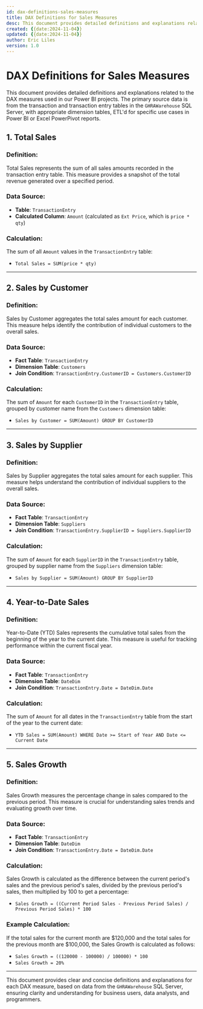 ```yaml
---
id: dax-definitions-sales-measures
title: DAX Definitions for Sales Measures
desc: This document provides detailed definitions and explanations related to the DAX measures used in our Power BI projects, focusing on sales metrics derived from the GHRAWarehouse SQL Server.
created: {{date:2024-11-04}}
updated: {{date:2024-11-04}}
author: Eric Liles
version: 1.0
---
```


# DAX Definitions for Sales Measures

This document provides detailed definitions and explanations related to the DAX measures used in our Power BI projects. The primary source data is from the transaction and transaction entry tables in the `GHRAWarehouse` SQL Server, with appropriate dimension tables, ETL'd for specific use cases in Power BI or Excel PowerPivot reports.

## 1. Total Sales

### Definition:
Total Sales represents the sum of all sales amounts recorded in the transaction entry table. This measure provides a snapshot of the total revenue generated over a specified period.

### Data Source:
- **Table**: `TransactionEntry`
- **Calculated Column**: `Amount` (calculated as `Ext Price`, which is `price * qty`)

### Calculation:
The sum of all `Amount` values in the `TransactionEntry` table:
- `Total Sales = SUM(price * qty)`

---

## 2. Sales by Customer

### Definition:
Sales by Customer aggregates the total sales amount for each customer. This measure helps identify the contribution of individual customers to the overall sales.

### Data Source:
- **Fact Table**: `TransactionEntry`
- **Dimension Table**: `Customers`
- **Join Condition**: `TransactionEntry.CustomerID = Customers.CustomerID`

### Calculation:
The sum of `Amount` for each `CustomerID` in the `TransactionEntry` table, grouped by customer name from the `Customers` dimension table:
- `Sales by Customer = SUM(Amount) GROUP BY CustomerID`

---

## 3. Sales by Supplier

### Definition:
Sales by Supplier aggregates the total sales amount for each supplier. This measure helps understand the contribution of individual suppliers to the overall sales.

### Data Source:
- **Fact Table**: `TransactionEntry`
- **Dimension Table**: `Suppliers`
- **Join Condition**: `TransactionEntry.SupplierID = Suppliers.SupplierID`

### Calculation:
The sum of `Amount` for each `SupplierID` in the `TransactionEntry` table, grouped by supplier name from the `Suppliers` dimension table:
- `Sales by Supplier = SUM(Amount) GROUP BY SupplierID`

---

## 4. Year-to-Date Sales

### Definition:
Year-to-Date (YTD) Sales represents the cumulative total sales from the beginning of the year to the current date. This measure is useful for tracking performance within the current fiscal year.

### Data Source:
- **Fact Table**: `TransactionEntry`
- **Dimension Table**: `DateDim`
- **Join Condition**: `TransactionEntry.Date = DateDim.Date`

### Calculation:
The sum of `Amount` for all dates in the `TransactionEntry` table from the start of the year to the current date:
- `YTD Sales = SUM(Amount) WHERE Date >= Start of Year AND Date <= Current Date`

---

## 5. Sales Growth

### Definition:
Sales Growth measures the percentage change in sales compared to the previous period. This measure is crucial for understanding sales trends and evaluating growth over time.

### Data Source:
- **Fact Table**: `TransactionEntry`
- **Dimension Table**: `DateDim`
- **Join Condition**: `TransactionEntry.Date = DateDim.Date`

### Calculation:
Sales Growth is calculated as the difference between the current period's sales and the previous period's sales, divided by the previous period's sales, then multiplied by 100 to get a percentage:
- `Sales Growth = ((Current Period Sales - Previous Period Sales) / Previous Period Sales) * 100`

### Example Calculation:
If the total sales for the current month are $120,000 and the total sales for the previous month are $100,000, the Sales Growth is calculated as follows:
- `Sales Growth = ((120000 - 100000) / 100000) * 100`
- `Sales Growth = 20%`

---

This document provides clear and concise definitions and explanations for each DAX measure, based on data from the `GHRAWarehouse` SQL Server, ensuring clarity and understanding for business users, data analysts, and programmers.

